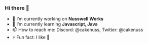 ### Hi there 👋

- 🔭 I’m currently working on **Nusswell Works**
- 🌱 I’m currently learning **Javascript, Java**
- 📫 How to reach me: Discord: @cakenuss, Twitter: @cakenuss
- ⚡ Fun fact: I like 🥔 




